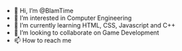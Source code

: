 - 👋 Hi, I’m @BlamTime
- 👀 I’m interested in Computer Engineering
- 🌱 I’m currently learning HTML, CSS, Javascript and C++
- 💞️ I’m looking to collaborate on Game Development
- 📫 How to reach me 

<!---
BlamTime/BlamTime is a ✨ special ✨ repository because its `README.md` (this file) appears on your GitHub profile.
You can click the Preview link to take a look at your changes.
--->
